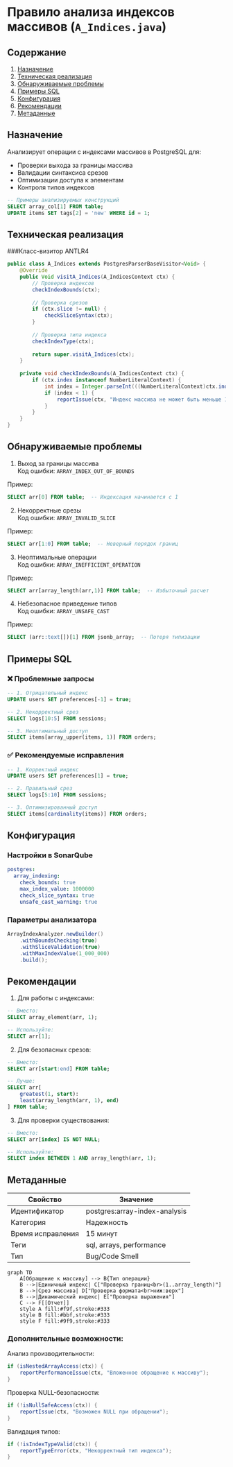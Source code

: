 # Правило анализа индексов массивов (`A_Indices.java`)

## Содержание
1. [Назначение](#назначение_A_Indices)
2. [Техническая реализация](#техническая-реализация_A_Indices)
3. [Обнаруживаемые проблемы](#обнаруживаемые-проблемы_A_Indices)
4. [Примеры SQL](#примеры-sql_A_Indices)
5. [Конфигурация](#конфигурация_A_Indices)
6. [Рекомендации](#рекомендации_A_Indices)
7. [Метаданные](#метаданные_A_Indices)

## Назначение <a name="назначение_A_Indices"></a>
Анализирует операции с индексами массивов в PostgreSQL для:
- Проверки выхода за границы массива
- Валидации синтаксиса срезов
- Оптимизации доступа к элементам
- Контроля типов индексов

```sql
-- Примеры анализируемых конструкций
SELECT array_col[1] FROM table;
UPDATE items SET tags[2] = 'new' WHERE id = 1;
```
## Техническая реализация <a name="техническая-реализация_A_Indices"></a>
###Класс-визитор ANTLR4

```java
public class A_Indices extends PostgresParserBaseVisitor<Void> {
    @Override
    public Void visitA_Indices(A_IndicesContext ctx) {
        // Проверка индексов
        checkIndexBounds(ctx);
        
        // Проверка срезов
        if (ctx.slice != null) {
            checkSliceSyntax(ctx);
        }
        
        // Проверка типа индекса
        checkIndexType(ctx);
        
        return super.visitA_Indices(ctx);
    }
    
    private void checkIndexBounds(A_IndicesContext ctx) {
        if (ctx.index instanceof NumberLiteralContext) {
            int index = Integer.parseInt(((NumberLiteralContext)ctx.index).getText());
            if (index < 1) {
                reportIssue(ctx, "Индекс массива не может быть меньше 1");
            }
        }
    }
}
```
## Обнаруживаемые проблемы <a name="обнаруживаемые-проблемы_A_Indices"></a>
1. Выход за границы массива  
Код ошибки: `ARRAY_INDEX_OUT_OF_BOUNDS`

Пример:

```sql
SELECT arr[0] FROM table;  -- Индексация начинается с 1
```
2. Некорректные срезы  
Код ошибки: `ARRAY_INVALID_SLICE`

Пример:

```sql
SELECT arr[1:0] FROM table;  -- Неверный порядок границ
```
3. Неоптимальные операции  
Код ошибки: `ARRAY_INEFFICIENT_OPERATION`

Пример:

```sql
SELECT arr[array_length(arr,1)] FROM table;  -- Избыточный расчет
```
4. Небезопасное приведение типов  
Код ошибки: `ARRAY_UNSAFE_CAST`

Пример:

```sql
SELECT (arr::text[])[1] FROM jsonb_array;  -- Потеря типизации
```
## Примеры SQL <a name="примеры-sql_A_Indices"></a>
### ❌ Проблемные запросы

```sql
-- 1. Отрицательный индекс
UPDATE users SET preferences[-1] = true;

-- 2. Некорректный срез
SELECT logs[10:5] FROM sessions;

-- 3. Неоптимальный доступ
SELECT items[array_upper(items, 1)] FROM orders;
```
### ✅ Рекомендуемые исправления

```sql
-- 1. Корректный индекс
UPDATE users SET preferences[1] = true;

-- 2. Правильный срез
SELECT logs[5:10] FROM sessions;

-- 3. Оптимизированный доступ
SELECT items[cardinality(items)] FROM orders;
```
## Конфигурация <a name="конфигурация_A_Indices"></a>
### Настройки в SonarQube

```yaml
postgres:
  array_indexing:
    check_bounds: true
    max_index_value: 1000000
    check_slice_syntax: true
    unsafe_cast_warning: true
```
### Параметры анализатора

```java
ArrayIndexAnalyzer.newBuilder()
    .withBoundsChecking(true)
    .withSliceValidation(true)
    .withMaxIndexValue(1_000_000)
    .build();
```
## Рекомендации <a name="рекомендации_A_Indices"></a>
1. Для работы с индексами:

```sql
-- Вместо:
SELECT array_element(arr, 1);

-- Используйте:
SELECT arr[1];
```
2. Для безопасных срезов:

```sql
-- Вместо:
SELECT arr[start:end] FROM table;

-- Лучше:
SELECT arr[
    greatest(1, start):
    least(array_length(arr, 1), end)
] FROM table;
```
3. Для проверки существования:

```sql
-- Вместо:
SELECT arr[index] IS NOT NULL;

-- Используйте:
SELECT index BETWEEN 1 AND array_length(arr, 1);
```
## Метаданные <a name="метаданные_A_Indices"></a>
|Свойство|Значение
|-|-
|Идентификатор|postgres:array-index-analysis
|Категория|Надежность
|Время исправления|15 минут
|Теги|sql, arrays, performance
|Тип|Bug/Code Smell
```mermaid
graph TD
    A[Обращение к массиву] --> B{Тип операции}
    B -->|Единичный индекс| C["Проверка границ<br>(1..array_length)"]
    B -->|Срез массива| D["Проверка формата<br>ниж:верх"]
    B -->|Динамический индекс| E["Проверка выражения"]
    C --> F[[Отчет]]
    style A fill:#f9f,stroke:#333
    style B fill:#bbf,stroke:#333
    style F fill:#9f9,stroke:#333
```
### Дополнительные возможности:
Анализ производительности:

```java
if (isNestedArrayAccess(ctx)) {
    reportPerformanceIssue(ctx, "Вложенное обращение к массиву");
}
```
Проверка NULL-безопасности:

```java
if (!isNullSafeAccess(ctx)) {
    reportIssue(ctx, "Возможен NULL при обращении");
}
```
Валидация типов:

```java
if (!isIndexTypeValid(ctx)) {
    reportTypeError(ctx, "Некорректный тип индекса");
}
```